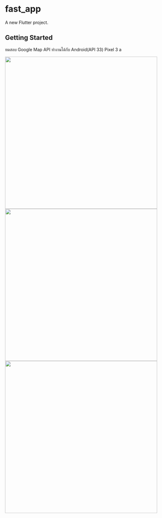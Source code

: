 # fast_app

A new Flutter project.

## Getting Started

ทดสอบ Google Map API ทำงานได้กับ Android(API 33) Pixel 3 a 

<img src="https://i.ibb.co/1J1KdxZ/Screen-Shot-2565-07-03-at-17-18-26.png" height="500px">
<img src="https://i.ibb.co/8x0d2Px/Screen-Shot-2565-07-03-at-17-18-41.png" height="500px">
<img src="https://i.ibb.co/Rv8n4ck/Screen-Shot-2565-07-03-at-17-22-13.png" height="500px">
